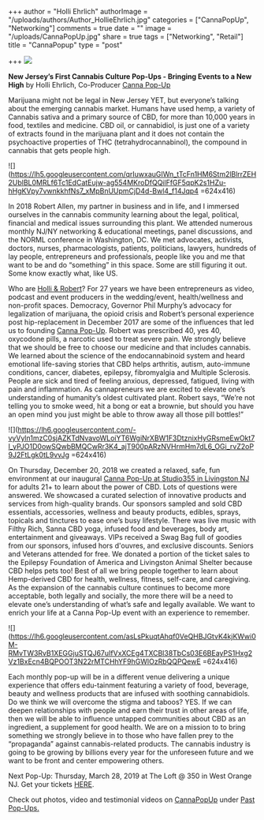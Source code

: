 +++
author = "Holli Ehrlich"
authorImage = "/uploads/authors/Author_HollieEhrlich.jpg"
categories = ["CannaPopUp", "Networking"]
comments = true
date = ""
image = "/uploads/CannaPopUp.jpg"
share = true
tags = ["Networking", "Retail"]
title = "CannaPopup"
type = "post"

+++
![](/uploads/CannapopuplogowithBest.png)

**New Jersey’s First Cannabis Culture Pop-Ups - Bringing Events to a New High** by Holli Ehrlich, Co-Producer [Canna Pop-Up](https://cannapopup.com/)

Marijuana might not be legal in New Jersey YET, but everyone’s talking about the emerging cannabis market. Humans have used hemp, a variety of Cannabis sativa and a primary source of CBD, for more than 10,000 years in food, textiles and medicine. CBD oil, or cannabidiol, is just one of a variety of extracts found in the marijuana plant and it does not contain the psychoactive properties of THC (tetrahydrocannabinol), the compound in cannabis that gets people high.

![](https://lh5.googleusercontent.com/qrIuwxauGIWn_tTcFn1HM6Stm2lBlrrZEH2UblBL0MRLf6Tc1EdCatEujw-ag554MKroDfQQilFfGF5qpK2s1HZu-hHgKVpy7vwnkkhfNs7_xMpBnUUpmCjD4d-Bwl4_f14Jqp4 =624x416)

In 2018 Robert Allen, my partner in business and in life, and I immersed ourselves in the cannabis community learning about the legal, political, financial and medical issues surrounding this plant. We attended numerous monthly NJ/NY networking & educational meetings, panel discussions, and the NORML conference in Washington, DC. We met advocates, activists, doctors, nurses, pharmacologists, patients, politicians, lawyers, hundreds of lay people, entrepreneurs and professionals, people like you and me that want to be and do “something” in this space. Some are still figuring it out. Some know exactly what, like US.

Who are [Holli & Robert](https://cannapopup.com/who-we-are/)? For 27 years we have been entrepreneurs as video, podcast and event producers in the wedding/event, health/wellness and non-profit spaces. Democracy, Governor Phil Murphy’s advocacy for legalization of marijuana, the opioid crisis and Robert’s personal experience post hip-replacement in December 2017 are some of the influences that led us to founding [Canna Pop-Up](https://cannapopup.com/). Robert was prescribed 40, yes 40, oxycodone pills, a narcotic used to treat severe pain. We strongly believe that we should be free to choose our medicine and that includes cannabis. We learned about the science of the endocannabinoid system and heard emotional life-saving stories that CBD helps arthritis, autism, auto-immune conditions, cancer, diabetes, epilepsy, fibromyalgia and Multiple Sclerosis. People are sick and tired of feeling anxious, depressed, fatigued, living with pain and inflammation. As cannapreneurs we are excited to elevate one’s understanding of humanity’s oldest cultivated plant. Robert says, “We’re not telling you to smoke weed, hit a bong or eat a brownie, but should you have an open mind you just might be able to throw away all those pill bottles!”

![](https://lh6.googleusercontent.com/-vyVyln1mzC0sjAZKTdNvavoWLoiYT6WgiNrXBW1F3DtznixHyGRsmeEwOkt7I_yPJO1D0owSQwbBMQCwRr3K4_ajT900pARzNVHrmHm7dL6_OGi_rvZ2oP9J2FtLgk0tL9vvJg =624x416)

On Thursday, December 20, 2018 we created a relaxed, safe, fun environment at our inaugural [Canna Pop-Up at Studio355 in Livingston NJ](https://cannapopup.com/cannabis-culture-cbd-pop-up-livingston-new-jersey/) for adults 21+ to learn about the power of CBD. Lots of questions were answered. We showcased a curated selection of innovative products and services from high-quality brands. Our sponsors sampled and sold CBD essentials, accessories, wellness and beauty products, edibles, sprays, topicals and tinctures to ease one’s busy lifestyle. There was live music with Filthy Rich, Sanna CBD yoga, infused food and beverages, body art, entertainment and giveaways. VIPs received a Swag Bag full of goodies from our sponsors, infused hors d'ouvres, and exclusive discounts. Seniors and Veterans attended for free. We donated a portion of the ticket sales to the Epilepsy Foundation of America and Livingston Animal Shelter because CBD helps pets too! Best of all we bring people together to learn about Hemp-derived CBD for health, wellness, fitness, self-care, and caregiving. As the expansion of the cannabis culture continues to become more acceptable, both legally and socially, the more there will be a need to elevate one’s understanding of what’s safe and legally available. We want to enrich your life at a Canna Pop-Up event with an experience to remember.

![](https://lh6.googleusercontent.com/asLsPkuqtAhqf0VeQHBJGtvK4kjKWwi0M-RMvTW3RvB1XEGGjuSTQJ67uIfVxXCEg4TXCBl38TbCs03E6BEayPS1Hxg2Vz1BxEcn4BQPOOT3N22rMTCHhYF9hGWlOzRbQQPQewE =624x416)

Each monthly pop-up will be in a different venue delivering a unique experience that offers edu-tainment featuring a variety of food, beverage, beauty and wellness products that are infused with soothing cannabidiols. Do we think we will overcome the stigma and taboos? YES. If we can deepen relationships with people and earn their trust in other areas of life, then we will be able to influence untapped communities about CBD as an ingredient, a supplement for good health. We are on a mission to to bring something we strongly believe in to those who have fallen prey to the “propaganda” against cannabis-related products. The cannabis industry is going to be growing by billions every year for the unforeseen future and we want to be front and center empowering others.

Next Pop-Up: Thursday, March 28, 2019 at The Loft @ 350 in West Orange NJ. Get your tickets [HERE](https://cannapopup.com/canna-pop-up-the-loft-350/).

Check out photos, video and testimonial videos on [CannaPopUp](https://cannapopup.com/) under [Past Pop-Ups.](https://cannapopup.com/past-pop-ups/)